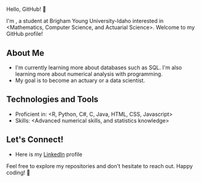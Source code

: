 
# <Ethan Kip Smith>

Hello, GitHub! 👋

I'm <Ethan Smith>, a student at Brigham Young University-Idaho interested in <Mathematics, Computer Science, and Actuarial Science>. Welcome to my GitHub profile!

## About Me

- I'm currently learning more about databases such as SQL. I'm also learning more about numerical analysis with programming. 
- My goal is to become an actuary or a data scientist.


## Technologies and Tools

- Proficient in: <R, Python, C#, C, Java, HTML, CSS, Javascript>
- Skills: <Advanced numerical skills, and statistics knowledge>

## Let's Connect!

- Here is my [LinkedIn](https://www.linkedin.com/in/esmith22306/) profile

Feel free to explore my repositories and don't hesitate to reach out. Happy coding! 🚀
